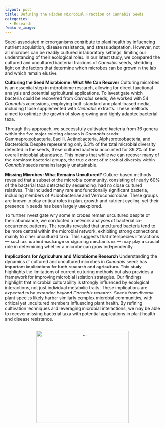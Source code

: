 ```yaml
---
layout: post
title: Defining the Hidden Microbial Fraction of Cannabis Seeds
categories:
  - Research
feature_image:
---
```


Seed-associated microorganisms contribute to plant health by influencing nutrient acquisition, disease resistance, and stress adaptation. However, not all microbes can be readily cultured in laboratory settings, limiting our understanding of their ecological roles. In our latest study, we compared the cultured and uncultured bacterial fractions of _Cannabis_ seeds, shedding light on the factors that determine which microbes can be grown in the lab and which remain elusive.

**Culturing the Seed Microbiome: What We Can Recover**
Culturing microbes is an essential step in microbiome research, allowing for direct functional analysis and potential agricultural applications. To investigate which bacteria could be recovered from _Cannabis_ seeds, We worked with 54 _Cannabis_ accessions, employing both standard and plant-based media, including those supplemented with _Cannabis_ extracts. These methods aimed to optimize the growth of slow-growing and highly adapted bacterial taxa.

Through this approach, we successfully cultivated bacteria from 36 genera within the five major existing classes in _Cannabis_ seeds: Gammaproteobacteria, Bacilli, Actinobacteria, Alphaproteobacteria, and Bacteroidia. Despite representing only 6.3% of the total microbial diversity detected in the seeds, these cultured bacteria accounted for 89.2% of the overall microbial abundance. This means that while we can recover many of the dominant bacterial groups, the true extent of microbial diversity within _Cannabis_ seeds remains largely unattainable.

**Missing Microbes: What Remains Uncultured?**
Culture-based methods revealed that a subset of the microbial community, consisting of nearly 60% of the bacterial taxa detected by sequencing, had no close cultured relatives. This included many rare and functionally significant bacteria, including members of Acidobacteriae and Verrucomicrobiae. These groups are known to play critical roles in plant growth and nutrient cycling, yet their presence in seeds has been largely unexplored.

To further investigate why some microbes remain uncultured despite of their abundance, we conducted a network analyses of bacterial co-occurrence patterns. The results revealed that uncultured bacteria tend to be more central within the microbial network, exhibiting strong connections mainly to other uncultured taxa. This suggests that interspecies interactions — such as nutrient exchange or signaling mechanisms — may play a crucial role in determining whether a microbe can grow independently.

**Implications for Agriculture and Microbiome Research**
Understanding the dynamics of cultured and uncultured microbes in _Cannabis_ seeds has important implications for both research and agriculture. This study highlights the limitations of current culturing methods but also provides a framework for improving microbial isolation strategies. Our findings highlight that microbial culturability is strongly influenced by ecological interactions, not just individual metabolic traits. These implications are expected to be extended beyond _Cannabis_ research. Seeds from diverse plant species likely harbor similarly complex microbial communities, with critical yet uncultured members influencing plant health. By refining cultivation techniques and leveraging microbial interactions, we may be able to recover missing bacterial taxa with potential applications in plant health and disease resistance.

<br>
<center><img src="{{ site.baseurl }}/assets/seeds.png" class="img-thumbnail" width="300" height=auto alt="..."></center>

<!-- Supported by research at the Institute of Environmental Biotechnology at TU Graz, I am investigating the distinction between cultured and uncultured bacterial fractions in Cannabis sativa seeds. While metagenomic approaches have expanded our understanding of microbial diversity, many seed-associated bacteria remain uncultured, limiting our ability to assess their ecological roles and potential agricultural applications. My work aims to identify which bacterial taxa can be recovered through culturing from Cannabis seeds and uncovering the factors that influence microbial culturability.

Seeds serve as microbial reservoirs, transmitting beneficial bacteria across plant generations. These microbes contribute to plant health by promoting growth, enhancing nutrient uptake, and providing protection against pathogens. However, selective breeding and modern agricultural practices may have altered the composition of seed microbiomes, leading to the loss of key microbial partners. By analyzing bacterial communities from 54 Cannabis genotypes, I investigated the phylogenetic diversity, abundance, and network interactions of both cultured and uncultured seed endophytes.

My findings reveal that while culture-based methods successfully recovered bacteria from five major classes — Gammaproteobacteria, Bacilli, Actinobacteria, Alphaproteobacteria, and Bacteroidia — this fraction represented only 6.3% of the total microbiota. Despite this low diversity, cultured taxa accounted for 89.2% of the microbial abundance, indicating that dominant bacterial groups are more readily culturable, while rare and phylogenetically distinct taxa remain elusive. Among these uncultured groups were Acidobacteriae and Verrucomicrobiae, both associated with plant growth-promoting traits but absent from cultivated isolates.

To understand why certain microbes resist cultivation, I conducted network analyses of microbial interactions. These revealed that uncultured taxa were more central within the seed microbiome, forming highly connected hubs with other uncultured bacteria. This suggests that microbial dependencies—such as nutrient exchange, signaling molecules, or symbiotic relationships—may play a crucial role in culturability. If these microbes rely on interactions with other species for survival, standard isolation techniques may be insufficient to recover them.

By refining cultivation strategies we can work toward recovering ecologically significant bacteria with potential applications in agriculture. This research not only highlights the limitations of current culturing methods but also provides a framework for future microbiome-informed breeding strategies and plant health management. Understanding the interplay between cultured and uncultured bacteria will be key to unlocking the full potential of seed-associated microbes, with implications for both sustainable Cannabis cultivation and broader agricultural systems. -->
